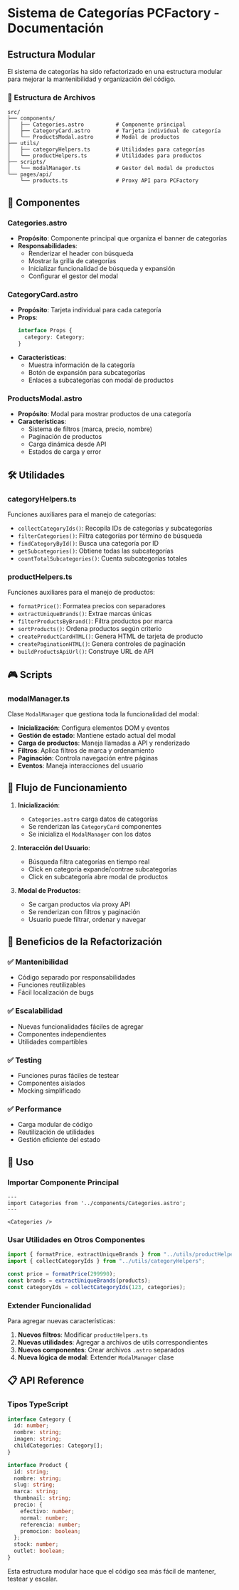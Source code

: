 # Sistema de Categorías PCFactory - Documentación

## Estructura Modular

El sistema de categorías ha sido refactorizado en una estructura modular para mejorar la mantenibilidad y organización del código.

### 📁 Estructura de Archivos

```
src/
├── components/
│   ├── Categories.astro          # Componente principal
│   ├── CategoryCard.astro        # Tarjeta individual de categoría
│   └── ProductsModal.astro       # Modal de productos
├── utils/
│   ├── categoryHelpers.ts        # Utilidades para categorías
│   └── productHelpers.ts         # Utilidades para productos
├── scripts/
│   └── modalManager.ts           # Gestor del modal de productos
└── pages/api/
    └── products.ts               # Proxy API para PCFactory
```

## 🧩 Componentes

### Categories.astro

- **Propósito**: Componente principal que organiza el banner de categorías
- **Responsabilidades**:
  - Renderizar el header con búsqueda
  - Mostrar la grilla de categorías
  - Inicializar funcionalidad de búsqueda y expansión
  - Configurar el gestor del modal

### CategoryCard.astro

- **Propósito**: Tarjeta individual para cada categoría
- **Props**:
  ```typescript
  interface Props {
    category: Category;
  }
  ```
- **Características**:
  - Muestra información de la categoría
  - Botón de expansión para subcategorías
  - Enlaces a subcategorías con modal de productos

### ProductsModal.astro

- **Propósito**: Modal para mostrar productos de una categoría
- **Características**:
  - Sistema de filtros (marca, precio, nombre)
  - Paginación de productos
  - Carga dinámica desde API
  - Estados de carga y error

## 🛠️ Utilidades

### categoryHelpers.ts

Funciones auxiliares para el manejo de categorías:

- `collectCategoryIds()`: Recopila IDs de categorías y subcategorías
- `filterCategories()`: Filtra categorías por término de búsqueda
- `findCategoryById()`: Busca una categoría por ID
- `getSubcategories()`: Obtiene todas las subcategorías
- `countTotalSubcategories()`: Cuenta subcategorías totales

### productHelpers.ts

Funciones auxiliares para el manejo de productos:

- `formatPrice()`: Formatea precios con separadores
- `extractUniqueBrands()`: Extrae marcas únicas
- `filterProductsByBrand()`: Filtra productos por marca
- `sortProducts()`: Ordena productos según criterio
- `createProductCardHTML()`: Genera HTML de tarjeta de producto
- `createPaginationHTML()`: Genera controles de paginación
- `buildProductsApiUrl()`: Construye URL de API

## 🎮 Scripts

### modalManager.ts

Clase `ModalManager` que gestiona toda la funcionalidad del modal:

- **Inicialización**: Configura elementos DOM y eventos
- **Gestión de estado**: Mantiene estado actual del modal
- **Carga de productos**: Maneja llamadas a API y renderizado
- **Filtros**: Aplica filtros de marca y ordenamiento
- **Paginación**: Controla navegación entre páginas
- **Eventos**: Maneja interacciones del usuario

## 🔄 Flujo de Funcionamiento

1. **Inicialización**:

   - `Categories.astro` carga datos de categorías
   - Se renderizan las `CategoryCard` componentes
   - Se inicializa el `ModalManager` con los datos

2. **Interacción del Usuario**:

   - Búsqueda filtra categorías en tiempo real
   - Click en categoría expande/contrae subcategorías
   - Click en subcategoría abre modal de productos

3. **Modal de Productos**:
   - Se cargan productos via proxy API
   - Se renderizan con filtros y paginación
   - Usuario puede filtrar, ordenar y navegar

## 🚀 Beneficios de la Refactorización

### ✅ Mantenibilidad

- Código separado por responsabilidades
- Funciones reutilizables
- Fácil localización de bugs

### ✅ Escalabilidad

- Nuevas funcionalidades fáciles de agregar
- Componentes independientes
- Utilidades compartibles

### ✅ Testing

- Funciones puras fáciles de testear
- Componentes aislados
- Mocking simplificado

### ✅ Performance

- Carga modular de código
- Reutilización de utilidades
- Gestión eficiente del estado

## 🔧 Uso

### Importar Componente Principal

```astro
---
import Categories from '../components/Categories.astro';
---

<Categories />
```

### Usar Utilidades en Otros Componentes

```typescript
import { formatPrice, extractUniqueBrands } from "../utils/productHelpers";
import { collectCategoryIds } from "../utils/categoryHelpers";

const price = formatPrice(299990);
const brands = extractUniqueBrands(products);
const categoryIds = collectCategoryIds(123, categories);
```

### Extender Funcionalidad

Para agregar nuevas características:

1. **Nuevos filtros**: Modificar `productHelpers.ts`
2. **Nuevas utilidades**: Agregar a archivos de utils correspondientes
3. **Nuevos componentes**: Crear archivos `.astro` separados
4. **Nueva lógica de modal**: Extender `ModalManager` clase

## 📋 API Reference

### Tipos TypeScript

```typescript
interface Category {
  id: number;
  nombre: string;
  imagen: string;
  childCategories: Category[];
}

interface Product {
  id: string;
  nombre: string;
  slug: string;
  marca: string;
  thumbnail: string;
  precio: {
    efectivo: number;
    normal: number;
    referencia: number;
    promocion: boolean;
  };
  stock: number;
  outlet: boolean;
}
```

Esta estructura modular hace que el código sea más fácil de mantener, testear y escalar.
